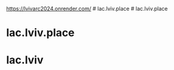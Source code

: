 https://lvivarc2024.onrender.com/
#   l a c . l v i v . p l a c e  
 # lac.lviv.place
# lac.lviv.place
# lac.lviv
